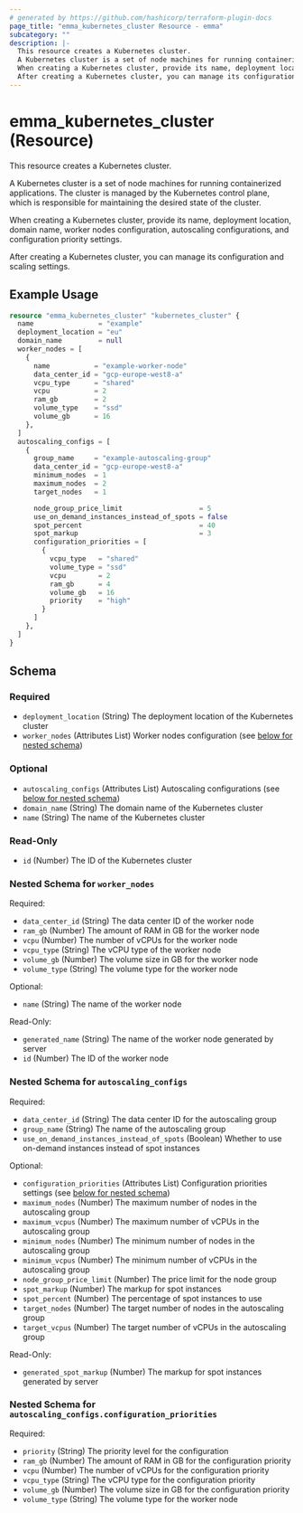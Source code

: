 ```yaml
---
# generated by https://github.com/hashicorp/terraform-plugin-docs
page_title: "emma_kubernetes_cluster Resource - emma"
subcategory: ""
description: |-
  This resource creates a Kubernetes cluster.
  A Kubernetes cluster is a set of node machines for running containerized applications. The cluster is managed by the Kubernetes control plane, which is responsible for maintaining the desired state of the cluster.
  When creating a Kubernetes cluster, provide its name, deployment location, domain name, worker nodes configuration, autoscaling configurations, and configuration priority settings.
  After creating a Kubernetes cluster, you can manage its configuration and scaling settings.
---
```


# emma_kubernetes_cluster (Resource)

This resource creates a Kubernetes cluster.

A Kubernetes cluster is a set of node machines for running containerized applications. The cluster is managed by the Kubernetes control plane, which is responsible for maintaining the desired state of the cluster.

When creating a Kubernetes cluster, provide its name, deployment location, domain name, worker nodes configuration, autoscaling configurations, and configuration priority settings.

After creating a Kubernetes cluster, you can manage its configuration and scaling settings.

## Example Usage

```terraform
resource "emma_kubernetes_cluster" "kubernetes_cluster" {
  name                = "example"
  deployment_location = "eu"
  domain_name         = null
  worker_nodes = [
    {
      name           = "example-worker-node"
      data_center_id = "gcp-europe-west8-a"
      vcpu_type      = "shared"
      vcpu           = 2
      ram_gb         = 2
      volume_type    = "ssd"
      volume_gb      = 16
    },
  ]
  autoscaling_configs = [
    {
      group_name     = "example-autoscaling-group"
      data_center_id = "gcp-europe-west8-a"
      minimum_nodes  = 1
      maximum_nodes  = 2
      target_nodes   = 1

      node_group_price_limit                   = 5
      use_on_demand_instances_instead_of_spots = false
      spot_percent                             = 40
      spot_markup                              = 3
      configuration_priorities = [
        {
          vcpu_type   = "shared"
          volume_type = "ssd"
          vcpu        = 2
          ram_gb      = 4
          volume_gb   = 16
          priority    = "high"
        }
      ]
    },
  ]
}
```

<!-- schema generated by tfplugindocs -->
## Schema

### Required

- `deployment_location` (String) The deployment location of the Kubernetes cluster
- `worker_nodes` (Attributes List) Worker nodes configuration (see [below for nested schema](#nestedatt--worker_nodes))

### Optional

- `autoscaling_configs` (Attributes List) Autoscaling configurations (see [below for nested schema](#nestedatt--autoscaling_configs))
- `domain_name` (String) The domain name of the Kubernetes cluster
- `name` (String) The name of the Kubernetes cluster

### Read-Only

- `id` (Number) The ID of the Kubernetes cluster

<a id="nestedatt--worker_nodes"></a>
### Nested Schema for `worker_nodes`

Required:

- `data_center_id` (String) The data center ID of the worker node
- `ram_gb` (Number) The amount of RAM in GB for the worker node
- `vcpu` (Number) The number of vCPUs for the worker node
- `vcpu_type` (String) The vCPU type of the worker node
- `volume_gb` (Number) The volume size in GB for the worker node
- `volume_type` (String) The volume type for the worker node

Optional:

- `name` (String) The name of the worker node

Read-Only:

- `generated_name` (String) The name of the worker node generated by server
- `id` (Number) The ID of the worker node


<a id="nestedatt--autoscaling_configs"></a>
### Nested Schema for `autoscaling_configs`

Required:

- `data_center_id` (String) The data center ID for the autoscaling group
- `group_name` (String) The name of the autoscaling group
- `use_on_demand_instances_instead_of_spots` (Boolean) Whether to use on-demand instances instead of spot instances

Optional:

- `configuration_priorities` (Attributes List) Configuration priorities settings (see [below for nested schema](#nestedatt--autoscaling_configs--configuration_priorities))
- `maximum_nodes` (Number) The maximum number of nodes in the autoscaling group
- `maximum_vcpus` (Number) The maximum number of vCPUs in the autoscaling group
- `minimum_nodes` (Number) The minimum number of nodes in the autoscaling group
- `minimum_vcpus` (Number) The minimum number of vCPUs in the autoscaling group
- `node_group_price_limit` (Number) The price limit for the node group
- `spot_markup` (Number) The markup for spot instances
- `spot_percent` (Number) The percentage of spot instances to use
- `target_nodes` (Number) The target number of nodes in the autoscaling group
- `target_vcpus` (Number) The target number of vCPUs in the autoscaling group

Read-Only:

- `generated_spot_markup` (Number) The markup for spot instances generated by server

<a id="nestedatt--autoscaling_configs--configuration_priorities"></a>
### Nested Schema for `autoscaling_configs.configuration_priorities`

Required:

- `priority` (String) The priority level for the configuration
- `ram_gb` (Number) The amount of RAM in GB for the configuration priority
- `vcpu` (Number) The number of vCPUs for the configuration priority
- `vcpu_type` (String) The vCPU type for the configuration priority
- `volume_gb` (Number) The volume size in GB for the configuration priority
- `volume_type` (String) The volume type for the worker node

